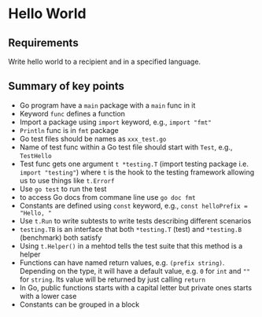 # Hello World

## Requirements

Write hello world to a recipient and in a specified language.  


## Summary of key points

* Go program have a `main` package with a `main` func in it
* Keyword `func` defines a function
* Import a package using `import` keyword, e.g., `import "fmt"`
* `Println` func is in `fmt` package
* Go test files should be names as `xxx_test.go`
* Name of test func within a Go test file should start with `Test`, e.g., `TestHello`
* Test func gets one argument `t *testing.T` (import testing package i.e. `import "testing"`) where `t` is the hook to the testing framework allowing us to use things like `t.Errorf`
* Use `go test` to run the test
* to access Go docs from commane line use `go doc fmt`
* Constants are defined using `const` keyword, e.g., `const helloPrefix = "Hello, "`
* Use `t.Run` to write subtests to write tests describing different scenarios
* `testing.TB` is an interface that both `*testing.T` (test) and `*testing.B` (benchmark) both satisfy
* Using `t.Helper()` in a mehtod tells the test suite that this method is a helper
* Functions can have named return values, e.g. `(prefix string)`. Depending on the type, it will have a default value, e.g. `0` for `int` and `""` for `string`. Its value will be returned by just calling `return`
* In Go, public functions starts with a capital letter but private ones starts with a lower case
* Constants can be grouped in a block